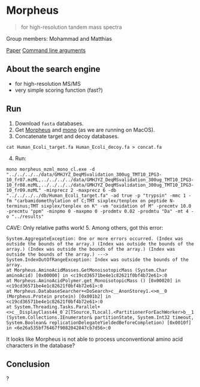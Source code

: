 # Morpheus
>for high-resolution tandem mass spectra

Group members: Mohammad and Matthias

[Paper](https://pubs.acs.org/doi/10.1021/pr301024c)
[Command line arguments](http://cwenger.github.io/Morpheus/args.html)


## About the search engine
- for high-resolution MS/MS
- very simple scoring function (fast?)

## Run
1. Download `fasta` databases.
2. Get [Morpheus](http://cwenger.github.io/Morpheus/) and [mono](https://www.mono-project.com/download/stable/) (as we are running on MacOS).
3. Concatenate target and decoy databases.
   
  ```
  cat Human_Ecoli_target.fa Human_Ecoli_decoy.fa > concat.fa
  ```
4. Run:
  
  ```
  mono morpheus_mzml_mono_cl.exe -d "../../../../data/GMHJYZ_DeqMSvalidation_300ug_TMT10_IPG3-10_fr07.mzML,../../../../data/GMHJYZ_DeqMSvalidation_300ug_TMT10_IPG3-10_fr08.mzML,../../../../data/GMHJYZ_DeqMSvalidation_300ug_TMT10_IPG3-10_fr09.mzML" -minprecz 2 -maxprecz 6 -db "../../../../db/Human_Ecoli_target.fa" -ad true -p "trypsin" -mmc 1 -fm "carbamidomethylation of C;TMT sixplex/tenplex on peptide N-terminus;TMT sixplex/tenplex on K" -vm "oxidation of M" -precmtv 10.0 -precmtu "ppm" -minpmo 0 -maxpmo 0 -prodmtv 0.02 -prodmtu "Da" -mt 4 -o "../results"
  ```
  CAVE: Only relative paths work!
5. Among others, got this error:
  
  ```
  System.AggregateException: One or more errors occurred. (Index was outside the bounds of the array.) (Index was outside the bounds of the array.) (Index was outside the bounds of the array.) (Index was outside the bounds of the array.) ---> System.IndexOutOfRangeException: Index was outside the bounds of the array.
  at Morpheus.AminoAcidMasses.GetMonoisotopicMass (System.Char aminoAcid) [0x00000] in <c19cd36571be4e1c82621f0bf4b72e61>:0 
  at Morpheus.AminoAcidPolymer.get_MonoisotopicMass () [0x00020] in <c19cd36571be4e1c82621f0bf4b72e61>:0 
  at Morpheus.DatabaseSearcher+<DoSearch>c__AnonStorey1.<>m__0 (Morpheus.Protein protein) [0x001b2] in <c19cd36571be4e1c82621f0bf4b72e61>:0 
  at System.Threading.Tasks.Parallel+<>c__DisplayClass44_0`2[TSource,TLocal].<PartitionerForEachWorker>b__1 (System.Collections.IEnumerator& partitionState, System.Int32 timeout, System.Boolean& replicationDelegateYieldedBeforeCompletion) [0x0010f] in <6e26a535bf76467f9082042847cb7d56>:0 

  ```

  It looks like Morpheus is not able to process unconventional amino acid characters in the database?


## Conclusion
?
